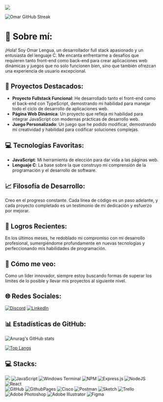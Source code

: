 ![](https://komarev.com/ghpvc/?username=Omarlsant&color=blue)

![Omar GitHub Streak](https://github-readme-streak-stats.herokuapp.com/?user=Omarlsant&theme=default)

# 💫 Sobre mí:
¡Hola! Soy Omar Lengua, un desarrollador full stack apasionado y un entusiasta del lenguaje C. Me encanta enfrentarme a desafíos que requieren tanto front-end como back-end para crear aplicaciones web dinámicas y juegos que no solo funcionen bien, sino que también ofrezcan una experiencia de usuario excepcional.

## 🌟 Proyectos Destacados:

- **Proyecto Fullstack Funcional**: He desarrollado tanto el front-end como el back-end con TypeScript, demostrando mi habilidad para manejar todo el ciclo de desarrollo de aplicaciones web.
- **Página Web Dinámica**: Un proyecto que refleja mi habilidad para integrar JavaScript con modernas prácticas de desarrollo web.
- **Juego Personalizado**: Un juego que he podido modificar, demostrando mi creatividad y habilidad para codificar soluciones complejas.

## 💻 Tecnologías Favoritas:

- **JavaScript**: Mi herramienta de elección para dar vida a las páginas web.
- **Lenguaje C**: La base sobre la que construyo mi comprensión de la programación y el desarrollo de software.

## 📈 Filosofía de Desarrollo:

Creo en el progreso constante. Cada línea de código es un paso adelante, y cada proyecto completado es un testimonio de mi dedicación y esfuerzo por mejorar.

## 🚀 Logros Recientes:

En los últimos meses, he redoblado mi compromiso con mi desarrollo profesional, sumergiéndome profundamente en nuevas tecnologías y perfeccionando mis habilidades de programación.

## 🔭 Cómo me veo:

Como un líder innovador, siempre estoy buscando formas de superar los límites de lo posible y llevar mis proyectos al siguiente nivel.

## 🌐 Redes Sociales:
[![Discord](https://img.shields.io/badge/Discord-%237289DA.svg?logo=discord&logoColor=white)](https://discord.gg/P57Bm7xJ) [![LinkedIn](https://img.shields.io/badge/LinkedIn-%230077B5.svg?logo=linkedin&logoColor=white)](https://www.linkedin.com/in/omarlengua) 

## 📊 Estadísticas de GitHub:

![Anurag's GitHub stats](https://github-readme-stats.vercel.app/api?username=Omarlsant&show_icons=true)

[![Top Langs](https://github-readme-stats.vercel.app/api/top-langs/?username=Omarlsant&layout=compact)](https://github.com/Omarlsant/github-readme-stats)


## 💻 Stacks:
![](https://img.shields.io/badge/c-%2300599C.svg?style=for-the-badge&logo=c&logoColor=white) ![JavaScript](https://img.shields.io/badge/javascript-%23323330.svg?style=for-the-badge&logo=javascript&logoColor=%23F7DF1E) ![Windows Terminal](https://img.shields.io/badge/Windows%20Terminal-%234D4D4D.svg?style=for-the-badge&logo=windows-terminal&logoColor=white) ![NPM](https://img.shields.io/badge/NPM-%23CB3837.svg?style=for-the-badge&logo=npm&logoColor=white) ![Express.js](https://img.shields.io/badge/express.js-%23404d59.svg?style=for-the-badge&logo=express&logoColor=%2361DAFB)  ![NodeJS](https://img.shields.io/badge/node.js-6DA55F?style=for-the-badge&logo=node.js&logoColor=white) ![React](https://img.shields.io/badge/react-%2320232a.svg?style=for-the-badge&logo=react&logoColor=%2361DAFB)  <br> ![GitHub](https://img.shields.io/badge/github-%23121011.svg?style=for-the-badge&logo=github&logoColor=white) ![GithubPages](https://img.shields.io/badge/github%20pages-121013?style=for-the-badge&logo=github&logoColor=white) ![Cisco](https://img.shields.io/badge/cisco-%23049fd9.svg?style=for-the-badge&logo=cisco&logoColor=black) ![Postman](https://img.shields.io/badge/Postman-FF6C37?style=for-the-badge&logo=postman&logoColor=white) ![Sketch](https://img.shields.io/badge/Sketch-FFB387?style=for-the-badge&logo=sketch&logoColor=black) ![Trello](https://img.shields.io/badge/Trello-%23026AA7.svg?style=for-the-badge&logo=Trello&logoColor=white) ![Adobe Photoshop](https://img.shields.io/badge/adobe%20photoshop-%2331A8FF.svg?style=for-the-badge&logo=adobe%20photoshop&logoColor=white) ![Adobe Illustrator](https://img.shields.io/badge/adobe%20illustrator-%23FF9A00.svg?style=for-the-badge&logo=adobe%20illustrator&logoColor=white) ![Figma](https://img.shields.io/badge/figma-%23F24E1E.svg?style=for-the-badge&logo=figma&logoColor=white)
